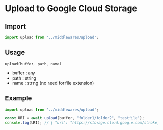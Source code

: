 # Upload to Google Cloud Storage

## Import

```typescript
import upload from '../middlewares/upload';

```

## Usage
`
upload(buffer, path, name)
`

- buffer : any
- path : string
- name : string (no need for file extension)

## Example
```typescript
import upload from '../middlewares/upload';

const URI = await upload(buffer, "folder1/folder2", "testfile");
console.log(URI); // { "url": "https://storage.cloud.google.com/stroke_images_3/folder1/folder2/testfile.ext", "gsutilURI": "gs://stroke_images_3/folder1/folder2/testfile.ext" }
```
